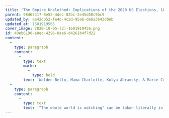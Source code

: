 ```yaml
---
title: 'The Empire Unclothed: Implications of the 2020 US Elections, 10/16/20'
parent: 98465417-8e52-4dec-82bc-2e45d50c9bc9
updated_by: aa42db52-fe4d-4c2d-95a6-de6a3b43d0eb
updated_at: 1601919565
cover_image: 2020-10-05-(2)-1601919456.png
id: 40eb6190-a0ec-4296-8aa6-d4261b4f7d22
content:
  -
    type: paragraph
    content:
      -
        type: text
        marks:
          -
            type: bold
        text: 'Walden Bello, Mama Charlotte, Kolya Abramsky, & Marie Cruz Soto speak to the US Elections and their implications for humanity & Mother Earth'
  -
    type: paragraph
    content:
      -
        type: text
        text: '“The whole world is watching" can be taken literally in US election years, perhaps never more so than in 2020. This is the case for many reasons, some more obvious than others, all attributable to or consequent on the fact that the US is the most powerful imperial power. But it faces challenges from within and without, most of its own making. Indeed, its chickens have come home to roost. The white supremacy that defines its republic is being challenged from the streets and in popular culture by African Americans, Latinx, Indigenous, other people of color, together with self-defined white progressives and allies. Although the rebellion today recalls a previous, near-decade-long broad challenge, beginning in the 1960s, it confronts a state at once enfeebled by decades of neoliberal globalization and empowered by new surveillance and repressive capacities. Nonetheless, the authoritarian populism of its current administration, including that of its extreme right global counterparts, renders it unable to effectively respond to pandemics, economic dislocations, and climate breakdown. Ineffective or incompetent responses should not suggest unimpactful ones; quite the contrary, the world is being pulverized by the ruling class’s neoliberal and militarist responses to its own inadequacies. The Movements of Movements Conversations, therefore, look globally to activist thinkers and their reactions to the elections, first on October 16, 2020, and then again on November 20, 2020, after the election. These combined web dialogues will together chart the Movements of Movements as people around the world envision and work towards new realities and liberation. Specifically, our objective is to critically discuss the nature and meanings of the US elections this year, and of their implications for the peoples of the US, and the peoples of the world--both colonized and free--and for life on Mother Earth.'
---
```

